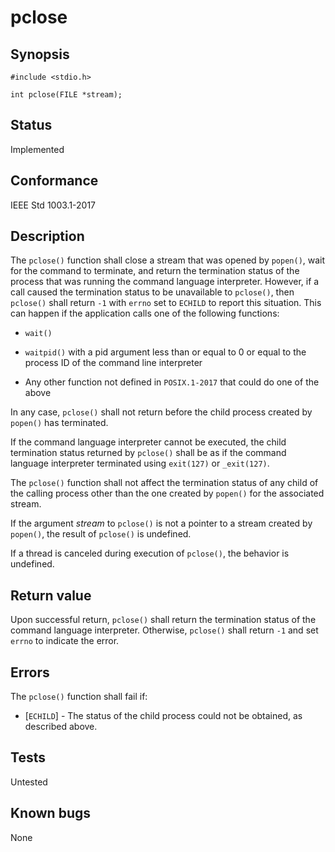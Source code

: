 # pclose

## Synopsis

`#include <stdio.h>`

`int pclose(FILE *stream);`

## Status

Implemented

## Conformance

IEEE Std 1003.1-2017

## Description

The `pclose()` function shall close a stream that was opened by `popen()`, wait for the command to terminate, and return
the termination status of the process that was running the command language interpreter. However, if a call caused the
termination status to be unavailable to `pclose()`, then `pclose()` shall return `-1` with `errno` set to `ECHILD` to
report this situation. This can happen if the application calls one of the following functions:

* `wait()`

* `waitpid()` with a pid argument less than or equal to 0 or equal to the process ID of the command line interpreter

* Any other function not defined in `POSIX.1-2017` that could do one of the above

In any case, `pclose()` shall not return before the child process created by `popen()` has terminated.

If the command language interpreter cannot be executed, the child termination status returned by `pclose()` shall be as
if the command language interpreter terminated using `exit(127)` or `_exit(127)`.

The `pclose()` function shall not affect the termination status of any child of the calling process other than the one
created by `popen()` for the associated stream.

If the argument _stream_ to `pclose()` is not a pointer to a stream created by `popen()`, the result of `pclose()` is
undefined.

If a thread is canceled during execution of `pclose()`, the behavior is undefined.

## Return value

Upon successful return, `pclose()` shall return the termination status of the command language interpreter. Otherwise,
`pclose()` shall return `-1` and set `errno` to indicate the error.

## Errors

The `pclose()` function shall fail if:

* [`ECHILD`] - The status of the child process could not be obtained, as described above.

## Tests

Untested

## Known bugs

None
